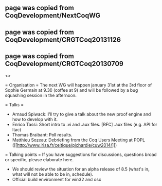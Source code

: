 ## page was copied from CoqDevelopment/NextCoqWG
## page was copied from CoqDevelopment/CRGTCoq20131126
## page was copied from CoqDevelopment/CRGTCoq20130709
<<TableOfContents>>

= Organisation =
The next WG will happen january 31st at the 3rd floor of Sophie Germain at 9.30 (coffee at
9) and will be followed by a bug squashing session in the afternoon.

= Talks =

 * Arnaud Spiwack: I'll try to give a talk about the new proof engine and how to develop with it.
 * Enrico Tassi: Short intro to .vi and .aux files. [RFC] .aux files (e.g. API for ltac)
 * Thomas Braibant: Poll results.
 * Matthieu Sozeau: Debriefing from the Coq Users Meeting at POPL ([[http://www.irisa.fr/celtique/pichardie/cuw2014/]])

= Talking points =
If you have suggestions for discussions, questions broad or specific, please elaborate here.

 * We should review the situation for an alpha release of 8.5 (what's in, what will not be able to be in, schedule).
 * Official build environment for win32 and osx
